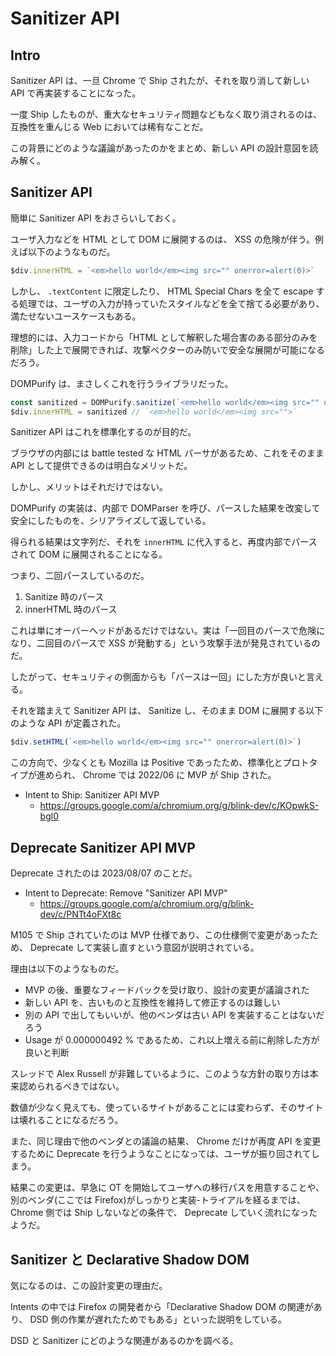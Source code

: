 # Sanitizer API

## Intro

Sanitizer API は、一旦 Chrome で Ship されたが、それを取り消して新しい API で再実装することになった。

一度 Ship したものが、重大なセキュリティ問題などもなく取り消されるのは、互換性を重んじる Web においては稀有なことだ。

この背景にどのような議論があったのかをまとめ、新しい API の設計意図を読み解く。


## Sanitizer API

簡単に Sanitizer API をおさらいしておく。

ユーザ入力などを HTML として DOM に展開するのは、 XSS の危険が伴う。例えば以下のようなものだ。

```js
$div.innerHTML = `<em>hello world</em><img src="" onerror=alert(0)>`
```

しかし、 `.textContent` に限定したり、 HTML Special Chars を全て escape する処理では、ユーザの入力が持っていたスタイルなどを全て捨てる必要があり、満たせないユースケースもある。

理想的には、入力コードから「HTML として解釈した場合害のある部分のみを削除」した上で展開できれば、攻撃ベクターのみ防いで安全な展開が可能になるだろう。

DOMPurify は、まさしくこれを行うライブラリだった。

```js
const sanitized = DOMPurify.sanitize(`<em>hello world</em><img src="" onerror=alert(0)>`)
$div.innerHTML = sanitized // `<em>hello world</em><img src="">`
```

Sanitizer API はこれを標準化するのが目的だ。

ブラウザの内部には battle tested な HTML パーサがあるため、これをそのまま API として提供できるのは明白なメリットだ。

しかし、メリットはそれだけではない。

DOMPurify の実装は、内部で DOMParser を呼び、パースした結果を改変して安全にしたものを、シリアライズして返している。

得られる結果は文字列だ、それを `innerHTML` に代入すると、再度内部でパースされて DOM に展開されることになる。

つまり、二回パースしているのだ。

1. Sanitize 時のパース
2. innerHTML 時のパース

これは単にオーバーヘッドがあるだけではない。実は「一回目のパースで危険になり、二回目のパースで XSS が発動する」という攻撃手法が発見されているのだ。

したがって、セキュリティの側面からも「パースは一回」にした方が良いと言える。

それを踏まえて Sanitizer API は、 Sanitize し、そのまま DOM に展開する以下のような API が定義された。

```js
$div.setHTML(`<em>hello world</em><img src="" onerror=alert(0)>`)
```

この方向で、少なくとも Mozilla は Positive であったため、標準化とプロトタイプが進められ、 Chrome では 2022/06 に MVP が Ship された。

- Intent to Ship: Sanitizer API MVP
  - https://groups.google.com/a/chromium.org/g/blink-dev/c/KOpwkS-bgl0



## Deprecate Sanitizer API MVP

Deprecate されたのは 2023/08/07 のことだ。

- Intent to Deprecate: Remove "Sanitizer API MVP"
  - https://groups.google.com/a/chromium.org/g/blink-dev/c/PNTt4oFXt8c

M105 で Ship されていたのは MVP 仕様であり、この仕様側で変更があったため、 Deprecate して実装し直すという意図が説明されている。

理由は以下のようなものだ。

- MVP の後、重要なフィードバックを受け取り、設計の変更が議論された
- 新しい API を、古いものと互換性を維持して修正するのは難しい
- 別の API で出してもいいが、他のベンダは古い API を実装することはないだろう
- Usage が 0.000000492 % であるため、これ以上増える前に削除した方が良いと判断

スレッドで Alex Russell が非難しているように、このような方針の取り方は本来認められるべきではない。

数値が少なく見えても、使っているサイトがあることには変わらず、そのサイトは壊れることになるだろう。

また、同じ理由で他のベンダとの議論の結果、 Chrome だけが再度 API を変更するために Deprecate を行うようなことになっては、ユーザが振り回されてしまう。

結果この変更は、早急に OT を開始してユーザへの移行パスを用意することや、別のベンダ(ここでは Firefox)がしっかりと実装-トライアルを経るまでは、Chrome 側では Ship しないなどの条件で、 Deprecate していく流れになったようだ。


## Sanitizer と Declarative Shadow DOM

気になるのは、この設計変更の理由だ。

Intents の中では Firefox の開発者から「Declarative Shadow DOM の関連があり、 DSD 側の作業が遅れたためでもある」といった説明をしている。

DSD と Sanitizer にどのような関連があるのかを調べる。
